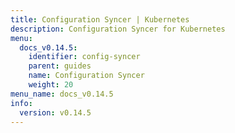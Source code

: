 ```yaml
---
title: Configuration Syncer | Kubernetes
description: Configuration Syncer for Kubernetes
menu:
  docs_v0.14.5:
    identifier: config-syncer
    parent: guides
    name: Configuration Syncer
    weight: 20
menu_name: docs_v0.14.5
info:
  version: v0.14.5
---
```



